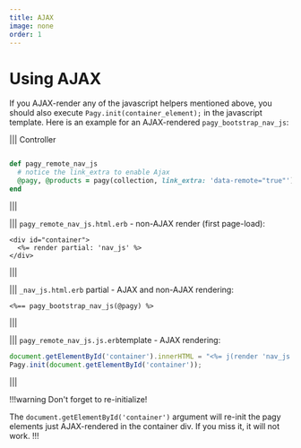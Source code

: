 ```yaml
---
title: AJAX
image: none
order: 1
---
```


# Using AJAX

If you AJAX-render any of the javascript helpers mentioned above, you should also execute `Pagy.init(container_element);` in the
javascript template. Here is an example for an AJAX-rendered `pagy_bootstrap_nav_js`:

||| Controller

```ruby

def pagy_remote_nav_js
  # notice the link_extra to enable Ajax
  @pagy, @products = pagy(collection, link_extra: 'data-remote="true"')
end
```

|||

||| `pagy_remote_nav_js.html.erb` - non-AJAX render (first page-load):

```erb
<div id="container">
  <%= render partial: 'nav_js' %>
</div>
```

|||

||| `_nav_js.html.erb` partial - AJAX and non-AJAX rendering:

```erb
<%== pagy_bootstrap_nav_js(@pagy) %>
```

|||

||| `pagy_remote_nav_js.js.erb`template - AJAX rendering:

```js
document.getElementById('container').innerHTML = "<%= j(render 'nav_js')%>";
Pagy.init(document.getElementById('container'));
````

|||

!!!warning Don't forget to re-initialize!

The `document.getElementById('container')` argument will re-init the pagy elements just AJAX-rendered in the container div. If you
miss it, it will not work.
!!!
